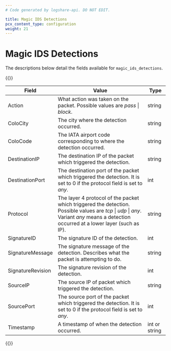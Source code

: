 ```yaml
---
# Code generated by logshare-api. DO NOT EDIT.

title: Magic IDS Detections
pcx_content_type: configuration
weight: 21
---
```


# Magic IDS Detections

The descriptions below detail the fields available for `magic_ids_detections`.

{{<table-wrap>}}

| Field | Value | Type |
| -- | -- | -- |
| Action | What action was taken on the packet. Possible values are <em>pass</em> \| <em>block</em>. | string |
| ColoCity | The city where the detection occurred. | string |
| ColoCode | The IATA airport code corresponding to where the detection occurred. | string |
| DestinationIP | The destination IP of the packet which triggered the detection. | string |
| DestinationPort | The destination port of the packet which triggered the detection. It is set to 0 if the protocol field is set to <em>any</em>. | int |
| Protocol | The layer 4 protocol of the packet which triggered the detection. Possible values are <em>tcp</em> \| <em>udp</em> \| <em>any</em>. Variant <em>any</em> means a detection occurred at a lower layer (such as IP). | string |
| SignatureID | The signature ID of the detection. | int |
| SignatureMessage | The signature message of the detection. Describes what the packet is attempting to do. | string |
| SignatureRevision | The signature revision of the detection. | int |
| SourceIP | The source IP of packet which triggered the detection. | string |
| SourcePort | The source port of the packet which triggered the detection. It is set to 0 if the protocol field is set to <em>any</em>. | int |
| Timestamp | A timestamp of when the detection occurred. | int or string |

{{</table-wrap>}}
